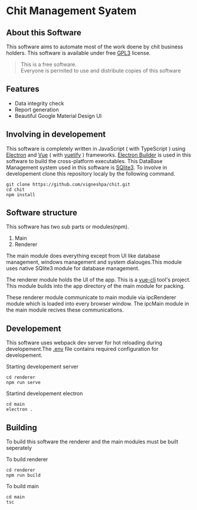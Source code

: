 # Chit Management Syatem

## About this Software

   This software aims to automate most of the work doene by chit
   business holders. This software is available under free [GPL3](./LICENSE.md) license.

>This is a free software.   
Everyone is permited to use and distribute copies of this software

## Features
- Data integrity check
- Report generation
- Beautiful Google Material Design UI

## Involving in developement
This software is completely written in JavaScript ( with TypeScript ) using [Electron](https://electronjs.org/) and [Vue](https://vuejs.org) ( with [vuetify](https://vuetifyjs.com) ) frameworks.
[Electron Builder](https://www.electron.build) is used in this software to build the cross-platform executables. This DataBase Management system used in this software is [SQlite3](https://www.sqlite.org). To involve in developement clone this repository localy by the following command.

```
git clone https://github.com/vigneshpa/chit.git
cd chit
npm install
```

## Software structure
   This software has two sub parts or modules(npm).
1. Main
2. Renderer

The main module does everything except from UI like database management,  windows management and system dialouges.This module uses native SQlite3 module for database management.   
   
The renderer module holds the UI of the app. This is a [vue-cli](https://cli.vuejs.org/) tool's project. This module builds into the app directory of the main module for packing.   

These renderer module communicate to main module via ipcRenderer module which is loaded into every browser window. The ipcMain module in the main module recives these communications.

## Developement
This software uses webpack dev server for hot reloading during developement.The [.env](./main/.env) file contains required configuration for developement.

Starting developement server
```
cd renderer
npm run serve
```
Startind developement electron
```
cd main
electron .
```

## Building
To build this software the renderer and the main modules must be built seperately

To build renderer
```
cd renderer
npm run build
```
To build main
```
cd main
tsc
```